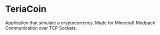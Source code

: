 # TeriaCoin
Application that simulate a cryptocurrency. Made for Minecraft Modpack Communication over TCP Sockets.
